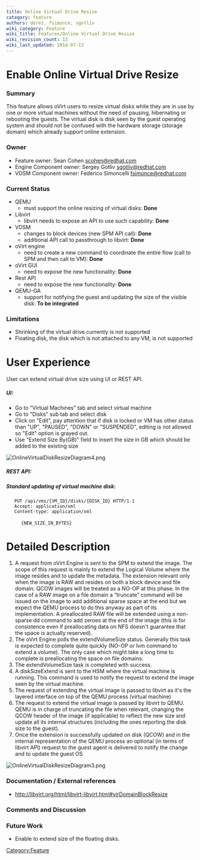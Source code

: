 ```yaml
---
title: Online Virtual Drive Resize
category: feature
authors: derez, fsimonce, sgotliv
wiki_category: Feature
wiki_title: Features/Online Virtual Drive Resize
wiki_revision_count: 13
wiki_last_updated: 2014-07-13
---
```


# Enable Online Virtual Drive Resize

### Summary

This feature allows oVirt users to resize virtual disks while they are in use by one or more virtual machines without the need of pausing, hibernating or rebooting the guests. The virtual disk is disk seen by the guest operating system and should not be confused with the hardware storage (storage domain) which already support online extension.

### Owner

*   Feature owner: Sean Cohen <scohen@redhat.com>
*   Engine Component owner: Sergey Gotliv <sgotliv@redhat.com>
*   VDSM Component owner: Federico Simoncelli <fsimonce@redhat.com>

### Current Status

*   QEMU
    -   must support the online resizing of virtual disks: **Done**
*   Libvirt
    -   libvirt needs to expose an API to use such capability: **Done**
*   VDSM
    -   changes to block devices (new SPM API call): **Done**
    -   additional API call to passthrough to libvirt: **Done**
*   oVirt engine
    -   need to create a new command to coordinate the entire flow (call to SPM and then call to VM): **Done**
*   oVirt GUI
    -   need to expose the new functionality: **Done**
*   Rest API
    -   need to expose the new functionality: **Done**
*   QEMU-GA
    -   support for notifying the guest and updating the size of the visible disk: **To be integrated**

### Limitations

*   Shrinking of the virtual drive currently is not supported
*   Floating disk, the disk which is not attached to any VM, is not supported

# User Experience

User can extend virtual drive size using UI or REST API.

##### UI:

*   Go to "Virtual Machines" tab and select virtual machine
*   Go to "Disks" sub tab and select disk
*   Click on "Edit", pay attention that if disk is locked or VM has other status than "UP", "PAUSED", "DOWN" or "SUSPENDED", editing is not allowed so "Edit" option is grayed out.
*   Use "Extend Size By(GB)" field to insert the size in GB which should be added to the existing size

![](OnlineVirtualDiskResizeDiagram4.png "OnlineVirtualDiskResizeDiagram4.png")

##### REST API:

##### Standard updating of virtual machine disk:

       PUT /api/vms/{VM_ID}/disks/{DISK_ID} HTTP/1.1
       Accept: application/xml
       Content-type: application/xml
` `<disk>
`    `<size>`{NEW_SIZE_IN_BYTES}`</size>
` `</disk>

# Detailed Description

1.  A request from oVirt Engine is sent to the SPM to extend the image. The scope of this request is mainly to extend the Logical Volume where the image resides and to update the metadata. The extension relevant only when the image is RAW and resides on both a block device and file domain. QCOW images will be treated as a NO-OP at this phase. In the case of a RAW image on a file domain a “truncate” command will be issued on the image to add additional sparse space at the end but we expect the QEMU process to do this anyway as part of its implementation. A preallocated RAW file will be extended using a non-sparse dd command to add zeroes at the end of the image (this is for consistence even if preallocating data on NFS doesn't guarantee that the space is actually reserved).
2.  The oVirt Engine polls the extendVolumeSize status. Generally this task is expected to complete quite quickly (NO-OP or lvm command to extend a volume). The only case which might take a long time to complete is preallocating the space on file domains.
3.  The extendVolumeSize task is completed with success.
4.  A diskSizeExtend is sent to the HSM where the virtual machine is running. This command is used to notify the request to extend the image seen by the virtual machine.
5.  The request of extending the virtual image is passed to libvirt as it's the layered interface on top of the QEMU process (virtual machine)
6.  The request to extend the virtual image is passed by libvirt to QEMU. QEMU is in charge of truncating the file when relevant, changing the QCOW header of the image (if applicable) to reflect the new size and update all its internal structures (including the ones reporting the disk size to the guest).
7.  Once the extension is successfully updated on disk (QCOW) and in the internal representation of the QEMU process an optional (in terms of libvirt API) request to the guest agent is delivered to notify the change and to update the guest OS

![`OnlineVirtualDiskResizeDiagram3.png`](OnlineVirtualDiskResizeDiagram3.png "OnlineVirtualDiskResizeDiagram3.png")

### Documentation / External references

*   <http://libvirt.org/html/libvirt-libvirt.html#virDomainBlockResize>

### Comments and Discussion

### Future Work

*   Enable to extend size of the floating disks.

<Category:Feature>
